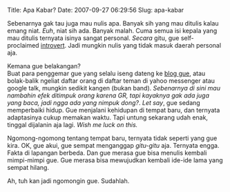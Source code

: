 Title: Apa Kabar?
Date: 2007-09-27 06:29:56
Slug: apa-kabar

Sebenarnya gak tau juga mau nulis apa. Banyak sih yang mau ditulis kalau emang niat. _Euh_, niat sih ada. Banyak malah. Cuma semua isi kepala yang mau ditulis ternyata isinya sangat personal. _Secara_ gitu, gue self-proclaimed [introvert](http://www.thefreedictionary.com/self-proclaimed). Jadi mungkin nulis yang tidak masuk daerah personal aja.

Kemana gue belakangan?  
Buat para penggemar gue yang selalu iseng dateng ke [blog gue](http://kriwil.com), atau bolak-balik ngeliat daftar orang di daftar teman di yahoo messenger atau google talk, mungkin sedikit kangen (bukan band). _Sebenarnya di sini mau nambahin efek ditimpuk orang karena GR, tapi kayaknya gak ada juga yang baca, jadi ngga ada yang nimpuk dong?_. _Let say_, gue sedang memperbaiki hidup. Gue menjalani kehidupan di tempat baru, dan ternyata adaptasinya cukup memakan waktu. Tapi untung sekarang udah enak, tinggal dijalanin aja lagi. _Wish me luck on this._

Ngomong-ngomong tentang tempat baru, ternyata tidak seperti yang gue kira. OK, gue akui, gue sempat menganggap _gitu-gitu_ aja. Ternyata engga. Fakta di lapangan berbeda. Dan gue merasa gue  bisa menulis kembali mimpi-mimpi gue. Gue merasa bisa mewujudkan kembali ide-ide lama yang sempat hilang.

Ah, tuh kan jadi ngomongin gue. Sudahlah.
